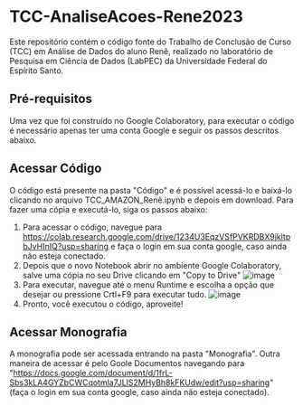 # TCC-AnaliseAcoes-Rene2023
Este repositório contém o código fonte do Trabalho de Conclusão de Curso (TCC) em Análise de Dados do aluno Renê, realizado no laboratório de Pesquisa em Ciência de Dados (LabPEC) da Universidade Federal do Espírito Santo.

## Pré-requisitos

Uma vez que foi construído no Google Colaboratory, para executar o código é necessário apenas ter uma conta Google e seguir os passos descritos abaixo.

## Acessar Código

O código está presente na pasta "Código" e é possível acessá-lo e baixá-lo clicando no arquivo TCC_AMAZON_Renê.ipynb e depois em download. Para fazer uma cópia e executá-lo, siga os passos abaixo:

1. Para acessar o código, navegue para https://colab.research.google.com/drive/1234U3EqzVSfPVKRDBX9jkltpbJvHInIQ?usp=sharing e faça o login em sua conta google, caso ainda não esteja conectado.
2. Depois que o novo Notebook abrir no ambiente Google Colaboratory, salve uma cópia no seu Drive clicando em "Copy to Drive"
![image](https://user-images.githubusercontent.com/96728526/235564021-f105cd16-aeb9-4ab4-a4a2-ae46b38ef9cc.png)
3. Para executar, navegue até o menu Runtime e escolha a opção que desejar ou pressione Crtl+F9 para executar tudo.
![image](https://user-images.githubusercontent.com/96728526/235564154-1797d352-b3ad-4b41-8370-92ce5290b177.png)
4. Pronto, você executou o código, aproveite!

## Acessar Monografia

A monografia pode ser acessada entrando na pasta "Monografia". Outra maneira de acessar é pelo Goole Documentos navegando para "https://docs.google.com/document/d/1frL-Sbs3kLA4GYZbCWCqotmla7JLlS2MHyBh8kFKUdw/edit?usp=sharing" (faça o login em sua conta google, caso ainda não esteja conectado).
